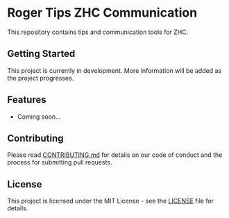 # Roger Tips ZHC Communication

This repository contains tips and communication tools for ZHC.

## Getting Started

This project is currently in development. More information will be added as the project progresses.

## Features

- Coming soon...

## Contributing

Please read [CONTRIBUTING.md](CONTRIBUTING.md) for details on our code of conduct and the process for submitting pull requests.

## License

This project is licensed under the MIT License - see the [LICENSE](LICENSE) file for details. 